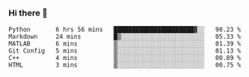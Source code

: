 ### Hi there 👋

<!--START_SECTION:waka-->

```text
Python       6 hrs 56 mins   ██████████████████████▓░░   90.23 %
Markdown     24 mins         █▒░░░░░░░░░░░░░░░░░░░░░░░   05.33 %
MATLAB       6 mins          ▒░░░░░░░░░░░░░░░░░░░░░░░░   01.39 %
Git Config   5 mins          ▒░░░░░░░░░░░░░░░░░░░░░░░░   01.13 %
C++          4 mins          ▒░░░░░░░░░░░░░░░░░░░░░░░░   00.89 %
HTML         3 mins          ▒░░░░░░░░░░░░░░░░░░░░░░░░   00.75 %
```

<!--END_SECTION:waka-->
